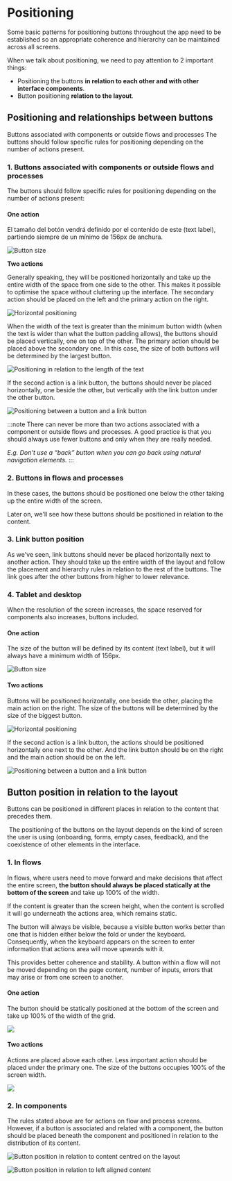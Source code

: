 # Positioning

Some basic patterns for positioning buttons throughout the app need to be established so an appropriate coherence and hierarchy can be maintained across all screens.

When we talk about positioning, we need to pay attention to 2 important things:

* Positioning the buttons **in relation to each other and with other interface components**.
* Button positioning **relation to the layout**.

## Positioning and relationships between buttons

Buttons associated with components or outside flows and processes The buttons should follow specific rules for positioning depending on the number of actions present.

### 1. Buttons associated with components or outside flows and processes

The buttons should follow specific rules for positioning depending on the number of actions present:

#### One action

El tamaño del botón vendrá definido por el contenido de este \(text label\), partiendo siempre de un mínimo de 156px de anchura.

![Button size](../img/positioning_betweenbuttons_oneaction.png)

**Two actions**

Generally speaking, they will be positioned horizontally and take up the entire width of the space from one side to the other. This makes it possible to optimise the space without cluttering up the interface. The secondary action should be placed on the left and the primary action on the right.

![Horizontal positioning](../img/positioning_betweenbuttons_twoaction.png)

When the width of the text is greater than the minimum button width \(when the text is wider than what the button padding allows\), the buttons should be placed vertically, one on top of the other. The primary action should be placed above the secondary one. In this case, the size of both buttons will be determined by the largest button.

![Positioning in relation to the length of the text](../img/positioning_betweenbuttons_twoaction_02.png)

If the second action is a link button, the buttons should never be placed horizontally, one beside the other, but vertically with the link button under the other button.

![Positioning between a button and a link button](../img/positioning_betweenbuttons_twoaction_03.png)

:::note
There can never be more than two actions associated with a component or outside flows and processes. A good practice is that you should always use fewer buttons and only when they are really needed.

_E.g. Don't use a “back” button when you can go back using natural navigation elements._
:::

### 2. Buttons in flows and processes

In these cases, the buttons should be positioned one below the other taking up the entire width of the screen. ‌

Later on, we'll see how these buttons should be positioned in relation to the content.

### 3. Link button position

As we've seen, link buttons should never be placed horizontally next to another action. They should take up the entire width of the layout and follow the placement and hierarchy rules in relation to the rest of the buttons. The link goes after the other buttons from higher to lower relevance.

### 4. Tablet and desktop

When the resolution of the screen increases, the space reserved for components also increases, buttons included.

#### One action

The size of the button will be defined by its content \(text label\), but it will always have a minimum width of 156px.

![Button size](../img/positioning_tablet-and-desktop_oneaction.png)

#### Two actions

Buttons will be positioned horizontally, one beside the other, placing the main action on the right. The size of the buttons will be determined by the size of the biggest button.

![Horizontal positioning](../img/positioning_tablet-and-desktop_twoaction.png)

If the second action is a link button, the actions should be positioned horizontally one next to the other. And the link button should be on the right and the main action should be on the left.

![Positioning between a button and a link button](../img/positioning_tablet-and-desktop_twoaction_02.png)

## Button position in relation to the layout

Buttons can be positioned in different places in relation to the content that precedes them.

‌ The positioning of the buttons on the layout depends on the kind of screen the user is using \(onboarding, forms, empty cases, feedback\), and the coexistence of other elements in the interface.

### 1. In flows

In flows, where users need to move forward and make decisions that affect the entire screen, **the button should always be placed statically at the bottom of the screen** and take up 100% of the width. ‌

If the content is greater than the screen height, when the content is scrolled it will go underneath the actions area, which remains static. ‌

The button will always be visible, because a visible button works better than one that is hidden either below the fold or under the keyboard. Consequently, when the keyboard appears on the screen to enter information that actions area will move upwards with it.

This provides better coherence and stability. A button within a flow will not be moved depending on the page content, number of inputs, errors that may arise or from one screen to another.

#### One action

The button should be statically positioned at the bottom of the screen and take up 100% of the width of the grid.

![](../img/positioning_flows_oneaction.png)

#### Two actions

Actions are placed above each other. Less important action should be placed under the primary one. The size of the buttons occupies 100% of the screen width.

![](../img/positioning_flows_twoaction.png)

### 2. In components

The rules stated above are for actions on flow and process screens. However, if a button is associated and related with a component, the button should be placed beneath the component and positioned in relation to the distribution of its content.

![Button position in relation to content centred on the layout](../img/positioning_flows_components_01.png)

![Button position in relation to left aligned content](../img/positioning_flows_components_02.png)

